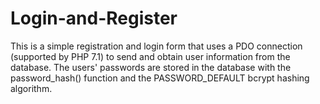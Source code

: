 # Login-and-Register
This is a simple registration and login form that uses a PDO connection (supported by PHP 7.1) to send and obtain user information from the database. The users' passwords are stored in the database with the password_hash() function and the PASSWORD_DEFAULT bcrypt hashing algorithm.
